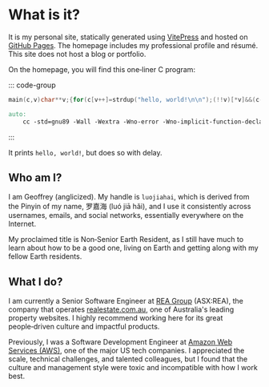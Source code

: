 # What is it?

It is my personal site, statically generated using [VitePress](https://vitepress.dev/) and hosted on [GitHub Pages](https://docs.github.com/en/pages). The homepage includes my professional profile and résumé. This site does not host a blog or portfolio.

On the homepage, you will find this one‑liner C program:

::: code-group

```c [hello.c] :line-numbers
main(c,v)char**v;{for(c[v++]=strdup("hello, world!\n\n");(!!v)[*v]&&(c--||--v&&execlp(*v,*v,v[!!v]+!!v,!v));**v=!v)write(!!*v,*v,!!**v);}
```

```makefile [Makefile] :line-numbers
auto:
    cc -std=gnu89 -Wall -Wextra -Wno-error -Wno-implicit-function-declaration -Wno-logical-op-parentheses -Wno-deprecated-non-prototype -Wno-implicit-int -Wno-parentheses -Wno-return-type -Wno-builtin-declaration-mismatch -Wno-format -Wno-missing-parameter-type -Wno-unknown-warning-option   -include unistd.h -O3 hello.c -o hello
```

:::

It prints `hello, world!`, but does so with delay.

## Who am I?

I am Geoffrey (anglicized). My handle is `luojiahai`, which is derived from the Pinyin of my name, 罗嘉海 (luó jiā hǎi), and I use it consistently across usernames, emails, and social networks, essentially everywhere on the Internet.

My proclaimed title is Non‑Senior Earth Resident, as I still have much to learn about how to be a good one, living on Earth and getting along with my fellow Earth residents.

## What I do?

I am currently a Senior Software Engineer at [REA Group](https://www.rea-group.com/) (ASX:REA), the company that operates [realestate.com.au](https://www.realestate.com.au/), one of Australia's leading property websites. I highly recommend working here for its great people‑driven culture and impactful products.

Previously, I was a Software Development Engineer at [Amazon Web Services (AWS)](https://aws.amazon.com/), one of the major US tech companies. I appreciated the scale, technical challenges, and talented colleagues, but I found that the culture and management style were toxic and incompatible with how I work best.

